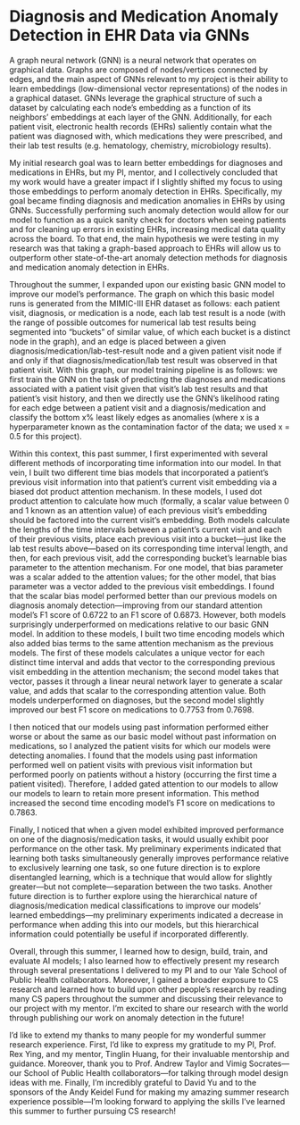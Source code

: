 # Diagnosis and Medication Anomaly Detection in EHR Data via GNNs

A graph neural network (GNN) is a neural network that operates on graphical data. Graphs are composed of nodes/vertices connected by edges, and the main aspect of GNNs relevant to my project is their ability to learn embeddings (low-dimensional vector representations) of the nodes in a graphical dataset. GNNs leverage the graphical structure of such a dataset by calculating each node’s embedding as a function of its neighbors’ embeddings at each layer of the GNN. Additionally, for each patient visit, electronic health records (EHRs) saliently contain what the patient was diagnosed with, which medications they were prescribed, and their lab test results (e.g. hematology, chemistry, microbiology results).

My initial research goal was to learn better embeddings for diagnoses and medications in EHRs, but my PI, mentor, and I collectively concluded that my work would have a greater impact if I slightly shifted my focus to using those embeddings to perform anomaly detection in EHRs. Specifically, my goal became finding diagnosis and medication anomalies in EHRs by using GNNs. Successfully performing such anomaly detection would allow for our model to function as a quick sanity check for doctors when seeing patients and for cleaning up errors in existing EHRs, increasing medical data quality across the board. To that end, the main hypothesis we were testing in my research was that taking a graph-based approach to EHRs will allow us to outperform other state-of-the-art anomaly detection methods for diagnosis and medication anomaly detection in EHRs.

Throughout the summer, I expanded upon our existing basic GNN model to improve our model’s performance. The graph on which this basic model runs is generated from the MIMIC-III EHR dataset as follows: each patient visit, diagnosis, or medication is a node, each lab test result is a node (with the range of possible outcomes for numerical lab test results being segmented into “buckets” of similar value, of which each bucket is a distinct node in the graph), and an edge is placed between a given diagnosis/medication/lab-test-result node and a given patient visit node if and only if that diagnosis/medication/lab test result was observed in that patient visit. With this graph, our model training pipeline is as follows: we first train the GNN on the task of predicting the diagnoses and medications associated with a patient visit given that visit’s lab test results and that patient’s visit history, and then we directly use the GNN’s likelihood rating for each edge between a patient visit and a diagnosis/medication and classify the bottom x% least likely edges as anomalies (where x is a hyperparameter known as the contamination factor of the data; we used x = 0.5 for this project).

Within this context, this past summer, I first experimented with several different methods of incorporating time information into our model. In that vein, I built two different time bias models that incorporated a patient’s previous visit information into that patient’s current visit embedding via a biased dot product attention mechanism. In these models, I used dot product attention to calculate how much (formally, a scalar value between 0 and 1 known as an attention value) of each previous visit’s embedding should be factored into the current visit’s embedding. Both models calculate the lengths of the time intervals between a patient’s current visit and each of their previous visits, place each previous visit into a bucket—just like the lab test results above—based on its corresponding time interval length, and then, for each previous visit, add the corresponding bucket’s learnable bias parameter to the attention mechanism. For one model, that bias parameter was a scalar added to the attention values; for the other model, that bias parameter was a vector added to the previous visit embeddings. I found that the scalar bias model performed better than our previous models on diagnosis anomaly detection—improving from our standard attention model’s F1 score of 0.6722 to an F1 score of 0.6873. However, both models surprisingly underperformed on medications relative to our basic GNN model. In addition to these models, I built two time encoding models which also added bias terms to the same attention mechanism as the previous models. The first of these models calculates a unique vector for each distinct time interval and adds that vector to the corresponding previous visit embedding in the attention mechanism; the second model takes that vector, passes it through a linear neural network layer to generate a scalar value, and adds that scalar to the corresponding attention value. Both models underperformed on diagnoses, but the second model slightly improved our best F1 score on medications to 0.7753 from 0.7698.

I then noticed that our models using past information performed either worse or about the same as our basic model without past information on medications, so I analyzed the patient visits for which our models were detecting anomalies. I found that the models using past information performed well on patient visits with previous visit information but performed poorly on patients without a history (occurring the first time a patient visited). Therefore, I added gated attention to our models to allow our models to learn to retain more present information. This method increased the second time encoding model’s F1 score on medications to 0.7863.

Finally, I noticed that when a given model exhibited improved performance on one of the diagnosis/medication tasks, it would usually exhibit poor performance on the other task. My preliminary experiments indicated that learning both tasks simultaneously generally improves performance relative to exclusively learning one task, so one future direction is to explore disentangled learning, which is a technique that would allow for slightly greater—but not complete—separation between the two tasks. Another future direction is to further explore using the hierarchical nature of diagnosis/medication medical classifications to improve our models’ learned embeddings—my preliminary experiments indicated a decrease in performance when adding this into our models, but this hierarchical information could potentially be useful if incorporated differently.

Overall, through this summer, I learned how to design, build, train, and evaluate AI models; I also learned how to effectively present my research through several presentations I delivered to my PI and to our Yale School of Public Health collaborators. Moreover, I gained a broader exposure to CS research and learned how to build upon other people’s research by reading many CS papers throughout the summer and discussing their relevance to our project with my mentor. I’m excited to share our research with the world through publishing our work on anomaly detection in the future!

I’d like to extend my thanks to many people for my wonderful summer research experience. First, I’d like to express my gratitude to my PI, Prof. Rex Ying, and my mentor, Tinglin Huang, for their invaluable mentorship and guidance. Moreover, thank you to Prof. Andrew Taylor and Vimig Socrates—our School of Public Health collaborators—for talking through model design ideas with me. Finally, I’m incredibly grateful to David Yu and to the sponsors of the Andy Keidel Fund for making my amazing summer research experience possible—I’m looking forward to applying the skills I’ve learned this summer to further pursuing CS research!
